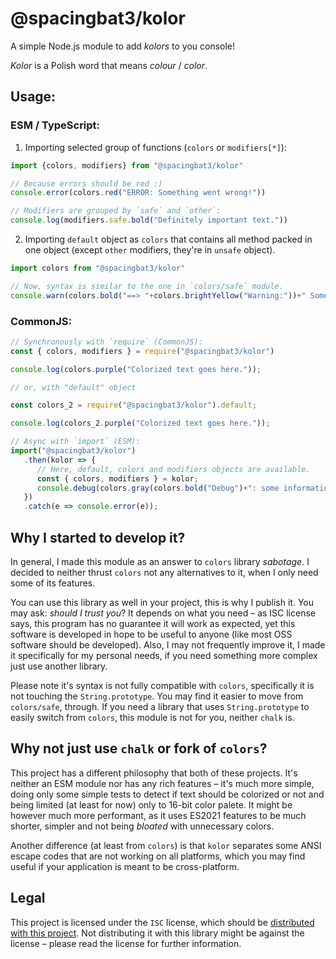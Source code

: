 # @spacingbat3/kolor

A simple Node.js module to add *kolors* to you console!

*Kolor* is a Polish word that means *colour* / *color*.

## Usage:

### ESM / TypeScript:

1. Importing selected group of functions (`colors` or `modifiers[*]`):
```ts
import {colors, modifiers} from "@spacingbat3/kolor"

// Because errors should be red :)
console.error(colors.red("ERROR: Something went wrong!"))

// Modifiers are grouped by `safe` and `other`:
console.log(modifiers.safe.bold("Definitely important text."))
```

2. Importing `default` object as `colors` that contains all method packed in one
   object (except `other` modifiers, they're in `unsafe` object).
```ts
import colors from "@spacingbat3/kolor"

// Now, syntax is similar to the one in `colors/safe` module.
console.warn(colors.bold("==> "+colors.brightYellow("Warning:"))+" Something happened!")
```

### CommonJS: 

```js
// Synchronously with `require` (CommonJS):
const { colors, modifiers } = require("@spacingbat3/kolor")

console.log(colors.purple("Colorized text goes here."));

// or, with "default" object

const colors_2 = require("@spacingbat3/kolor").default;

console.log(colors_2.purple("Colorized text goes here."));

// Async with `import` (ESM):
import("@spacingbat3/kolor")
   .then(kolor => {
      // Here, default, colors and modifiers objects are available.
      const { colors, modifiers } = kolor;
      console.debug(colors.gray(colors.bold("Debug")+": some information goes here!"));
   })
   .catch(e => console.error(e));
```

## Why I started to develop it?

In general, I made this module as an answer to `colors` library *sabotage*. I
decided to neither thrust `colors` not any alternatives to it, when I only need
some of its features.

You can use this library as well in your project, this is why I publish it.
You may ask: *should I trust you*? It depends on what you need – as ISC license
says, this program has no guarantee it will work as expected, yet this software
is developed in hope to be useful to anyone (like most OSS software should be
developed). Also, I may not frequently improve it, I made it specifically for my
personal needs, if you need something more complex just use another library.

Please note it's syntax is not fully compatible with `colors`, specifically it
is not touching the `String.prototype`. You may find it easier to move from
`colors/safe`, through. If you need a library that uses `String.prototype` to
easily switch from `colors`, this module is not for you, neither `chalk` is.

## Why not just use `chalk` or fork of `colors`?

This project has a different philosophy that both of these projects. It's
neither an ESM module nor has any rich features – it's much more simple, doing
only some simple tests to detect if text should be colorized or not and being
limited (at least for now) only to 16-bit color palete. It might be however
much more performant, as it uses ES2021 features to be much shorter, simpler
and not being *bloated* with unnecessary colors.

Another difference (at least from `colors`) is that `kolor` separates some
ANSI escape codes that are not working on all platforms, which you may find
useful if your application is meant to be cross-platform.

## Legal

This project is licensed under the `ISC` license, which should be [distributed
with this project](./LICENSE "License of this software"). Not distributing it
with this library might be against the license – please read the license for
further information.